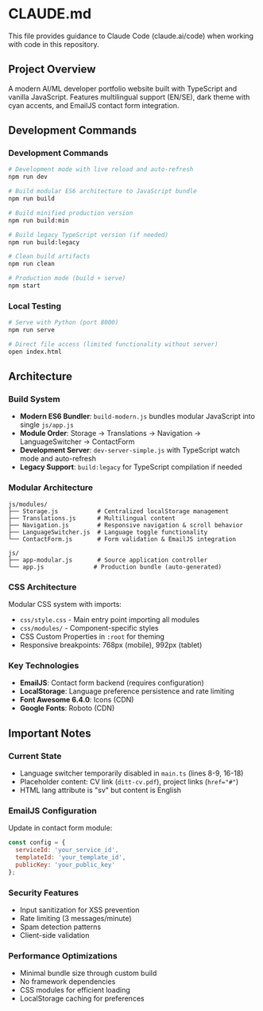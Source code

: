 # CLAUDE.md

This file provides guidance to Claude Code (claude.ai/code) when working with code in this repository.

## Project Overview

A modern AI/ML developer portfolio website built with TypeScript and vanilla JavaScript. Features multilingual support (EN/SE), dark theme with cyan accents, and EmailJS contact form integration.

## Development Commands

### Development Commands
```bash
# Development mode with live reload and auto-refresh
npm run dev

# Build modular ES6 architecture to JavaScript bundle
npm run build

# Build minified production version
npm run build:min

# Build legacy TypeScript version (if needed)
npm run build:legacy

# Clean build artifacts
npm run clean

# Production mode (build + serve)
npm start
```

### Local Testing
```bash
# Serve with Python (port 8000)
npm run serve

# Direct file access (limited functionality without server)
open index.html
```

## Architecture

### Build System
- **Modern ES6 Bundler**: `build-modern.js` bundles modular JavaScript into single `js/app.js`
- **Module Order**: Storage → Translations → Navigation → LanguageSwitcher → ContactForm
- **Development Server**: `dev-server-simple.js` with TypeScript watch mode and auto-refresh
- **Legacy Support**: `build:legacy` for TypeScript compilation if needed

### Modular Architecture
```
js/modules/
├── Storage.js           # Centralized localStorage management
├── Translations.js      # Multilingual content
├── Navigation.js        # Responsive navigation & scroll behavior
├── LanguageSwitcher.js  # Language toggle functionality
└── ContactForm.js       # Form validation & EmailJS integration

js/
├── app-modular.js       # Source application controller
└── app.js              # Production bundle (auto-generated)
```

### CSS Architecture
Modular CSS system with imports:
- `css/style.css` - Main entry point importing all modules
- `css/modules/` - Component-specific styles
- CSS Custom Properties in `:root` for theming
- Responsive breakpoints: 768px (mobile), 992px (tablet)

### Key Technologies
- **EmailJS**: Contact form backend (requires configuration)
- **LocalStorage**: Language preference persistence and rate limiting
- **Font Awesome 6.4.0**: Icons (CDN)
- **Google Fonts**: Roboto (CDN)

## Important Notes

### Current State
- Language switcher temporarily disabled in `main.ts` (lines 8-9, 16-18)
- Placeholder content: CV link (`ditt-cv.pdf`), project links (`href="#"`)
- HTML lang attribute is "sv" but content is English

### EmailJS Configuration
Update in contact form module:
```javascript
const config = {
  serviceId: 'your_service_id',
  templateId: 'your_template_id',
  publicKey: 'your_public_key'
};
```

### Security Features
- Input sanitization for XSS prevention
- Rate limiting (3 messages/minute)
- Spam detection patterns
- Client-side validation

### Performance Optimizations
- Minimal bundle size through custom build
- No framework dependencies
- CSS modules for efficient loading
- LocalStorage caching for preferences